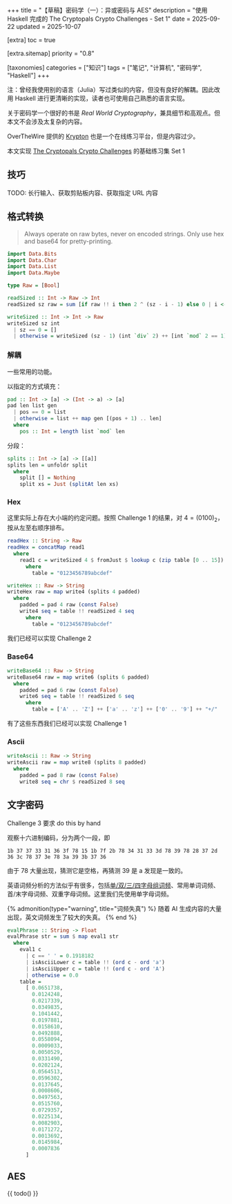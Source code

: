 +++
title = "【草稿】密码学（一）：异或密码与 AES"
description = "使用 Haskell 完成的 The Cryptopals Crypto Challenges - Set 1"
date = 2025-09-22
updated = 2025-10-07

[extra]
toc = true

[extra.sitemap]
priority = "0.8"

[taxonomies]
categories = ["知识"]
tags = ["笔记", "计算机", "密码学", "Haskell"]
+++

注：曾经我使用别的语言（Julia）写过类似的内容，但没有良好的解耦。因此改用 Haskell 进行更清晰的实现，读者也可使用自己熟悉的语言实现。

关于密码学一个很好的书是 *Real World Cryptography*，兼具细节和高观点。但本文不会涉及太复杂的内容。

OverTheWire 提供的 [Krypton](https://overthewire.org/wargames/krypton/) 也是一个在线练习平台，但是内容过少。

本文实现 [The Cryptopals Crypto Challenges](https://cryptopals.com/) 的基础练习集 Set 1

## 技巧
TODO: 长行输入、获取剪贴板内容、获取指定 URL 内容

## 格式转换
> Always operate on raw bytes, never on encoded strings. Only use hex and base64 for pretty-printing.

```hs
import Data.Bits
import Data.Char
import Data.List
import Data.Maybe

type Raw = [Bool]

readSized :: Int -> Raw -> Int
readSized sz raw = sum [if raw !! i then 2 ^ (sz - i - 1) else 0 | i <- [0 .. sz - 1]]

writeSized :: Int -> Int -> Raw
writeSized sz int
  | sz == 0 = []
  | otherwise = writeSized (sz - 1) (int `div` 2) ++ [int `mod` 2 == 1]
```

### 解耦
一些常用的功能。

以指定的方式填充：
```hs
pad :: Int -> [a] -> (Int -> a) -> [a]
pad len list gen
  | pos == 0 = list
  | otherwise = list ++ map gen [(pos + 1) .. len]
  where
    pos :: Int = length list `mod` len
```

分段：
```hs
splits :: Int -> [a] -> [[a]]
splits len = unfoldr split
  where
    split [] = Nothing
    split xs = Just (splitAt len xs)
```

### Hex
这里实际上存在大小端的约定问题。按照 Challenge 1 的结果，对 $4=(0100)_2$，按从左至右顺序排布。

```hs
readHex :: String -> Raw
readHex = concatMap read1
  where
    read1 c = writeSized 4 $ fromJust $ lookup c (zip table [0 .. 15])
      where
        table = "0123456789abcdef"

writeHex :: Raw -> String
writeHex raw = map write4 (splits 4 padded)
  where
    padded = pad 4 raw (const False)
    write4 seq = table !! readSized 4 seq
      where
        table = "0123456789abcdef"
```

我们已经可以实现 Challenge 2

### Base64
```hs
writeBase64 :: Raw -> String
writeBase64 raw = map write6 (splits 6 padded)
  where
    padded = pad 6 raw (const False)
    write6 seq = table !! readSized 6 seq
      where
        table = ['A' .. 'Z'] ++ ['a' .. 'z'] ++ ['0' .. '9'] ++ "+/"
```

有了这些东西我们已经可以实现 Challenge 1

### Ascii
```hs
writeAscii :: Raw -> String
writeAscii raw = map write8 (splits 8 padded)
  where
    padded = pad 8 raw (const False)
    write8 seq = chr $ readSized 8 seq
```

## 文字密码
Challenge 3 要求 do this by hand

观察十六进制编码，分为两个一段，即
```plain
1b 37 37 33 31 36 3f 78 15 1b 7f 2b 78 34 31 33 3d 78 39 78 28 37 2d 36 3c 78 37 3e 78 3a 39 3b 37 36
```

由于 78 大量出现，猜测它是空格，再猜测 39 是 a 发现是一致的。

英语词频分析的方法似乎有很多，包括[单/双/三/四字母组词频](http://practicalcryptography.com/cryptanalysis/text-characterisation/quadgrams/)、常用单词词频、首/末字母词频、双重字母词频。这里我们先使用单字母词频。

{% admonition(type="warning", title="词频失真") %}
随着 AI 生成内容的大量出现，英文词频发生了较大的失真。
{% end %}

```hs
evalPhrase :: String -> Float
evalPhrase str = sum $ map eval1 str
  where
    eval1 c
      | c == ' ' = 0.1918182
      | isAsciiLower c = table !! (ord c - ord 'a')
      | isAsciiUpper c = table !! (ord c - ord 'A')
      | otherwise = 0.0
    table =
      [ 0.0651738,
        0.0124248,
        0.0217339,
        0.0349835,
        0.1041442,
        0.0197881,
        0.0158610,
        0.0492888,
        0.0558094,
        0.0009033,
        0.0050529,
        0.0331490,
        0.0202124,
        0.0564513,
        0.0596302,
        0.0137645,
        0.0008606,
        0.0497563,
        0.0515760,
        0.0729357,
        0.0225134,
        0.0082903,
        0.0171272,
        0.0013692,
        0.0145984,
        0.0007836
      ]
```

## AES
{{ todo() }}
